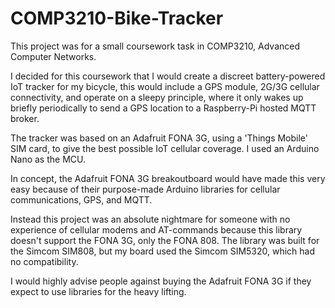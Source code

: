 # COMP3210-Bike-Tracker

This project was for a small coursework task in COMP3210, Advanced Computer Networks. 

I decided for this coursework that I would create a discreet battery-powered IoT tracker for my bicycle, this would include a GPS module, 2G/3G cellular connectivity, and operate on a sleepy principle, where it only wakes up briefly periodically to send a GPS location to a Raspberry-Pi hosted MQTT broker.

The tracker was based on an Adafruit FONA 3G, using a 'Things Mobile' SIM card, to give the best possible IoT cellular coverage. I used an Arduino Nano as the MCU.

In concept, the Adafruit FONA 3G breakoutboard would have made this very easy because of their purpose-made Arduino libraries for cellular communications, GPS, and MQTT. 

Instead this project was an absolute nightmare for someone with no experience of cellular modems and AT-commands because this library doesn't support the FONA 3G, only the FONA 808. The library was built for the Simcom SIM808, but my board used the Simcom SIM5320, which had no compatibility.

I would highly advise people against buying the Adafruit FONA 3G if they expect to use libraries for the heavy lifting.
